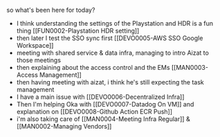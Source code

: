 so what's been here for today?
- I think understanding the settings of the Playstation and HDR is a fun thing [[FUN0002-Playstation HDR setting]]
- then later I test the SSO sync first [[DEVO0005-AWS SSO Google Workspace]]
- meeting with shared service & data infra, managing to intro Aizat to those meetings
- then explaining about the access control and the EMs [[MAN0003-Access Management]]
- then having meeting with aizat, i think he's still expecting the task management
- I have a main issue with [[DEVO0006-Decentralized Infra]]
- Then I'm helping Oka with [[DEVO0007-Datadog On VM]] and explanation on [[DEVO0008-Github Action ECR Push]]
- i'm also taking care of [[MAN0004-Meeting Infra Regular]] & [[MAN0002-Managing Vendors]]
